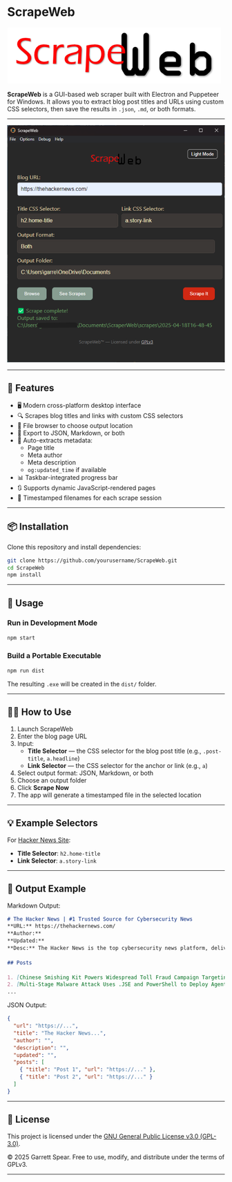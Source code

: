 # ScrapeWeb

![ScrapeWeb Logo](scrapeweb.png)

**ScrapeWeb** is a GUI-based web scraper built with Electron and Puppeteer for Windows. It allows you to extract blog post titles and URLs using custom CSS selectors, then save the results in `.json`, `.md`, or both formats.

---

![Image of the ScrapeWeb application](ScrapeWeb_UI.png)

---

## 🚀 Features

- 🖥️ Modern cross-platform desktop interface
- 🔍 Scrapes blog titles and links with custom CSS selectors
- 📁 File browser to choose output location
- 🧾 Export to JSON, Markdown, or both
- 🧠 Auto-extracts metadata:
  - Page title
  - Meta author
  - Meta description
  - `og:updated_time` if available
- 📊 Taskbar-integrated progress bar
- 🔃 Supports dynamic JavaScript-rendered pages
- 📌 Timestamped filenames for each scrape session

---

## 📦 Installation

Clone this repository and install dependencies:

```bash
git clone https://github.com/yourusername/ScrapeWeb.git
cd ScrapeWeb
npm install
```

---

## 🧪 Usage

### Run in Development Mode

```bash
npm start
```

### Build a Portable Executable

```bash
npm run dist
```

The resulting `.exe` will be created in the `dist/` folder.

---

## 🧑‍💻 How to Use

1. Launch ScrapeWeb
2. Enter the blog page URL
3. Input:
   - **Title Selector** — the CSS selector for the blog post title (e.g., `.post-title`, `a.headline`)
   - **Link Selector** — the CSS selector for the anchor or link (e.g., `a`)
4. Select output format: JSON, Markdown, or both
5. Choose an output folder
6. Click **Scrape Now**
7. The app will generate a timestamped file in the selected location

---

## 💡 Example Selectors

For [Hacker News Site](https://thehackernews.com/):

- **Title Selector**: `h2.home-title`
- **Link Selector**: `a.story-link`

---

## 📁 Output Example

Markdown Output:

```markdown
# The Hacker News | #1 Trusted Source for Cybersecurity News
**URL:** https://thehackernews.com/
**Author:** 
**Updated:** 
**Desc:** The Hacker News is the top cybersecurity news platform, delivering real-time updates, threat intelligence, data breach reports, expert analysis, and actionable insights for infosec professionals and decision-makers.

## Posts

1. [Chinese Smishing Kit Powers Widespread Toll Fraud Campaign Targeting U.S. Users in 8 States](https://thehackernews.com/2025/04/chinese-smishing-kit-behind-widespread.html)
2. [Multi-Stage Malware Attack Uses .JSE and PowerShell to Deploy Agent Tesla and XLoader](https://thehackernews.com/2025/04/multi-stage-malware-attack-uses-jse-and.html)
...
```

JSON Output:

```json
{
  "url": "https://...",
  "title": "The Hacker News...",
  "author": "",
  "description": "",
  "updated": "",
  "posts": [
    { "title": "Post 1", "url": "https://..." },
    { "title": "Post 2", "url": "https://..." }
  ]
}
```

---

## 📜 License

This project is licensed under the [GNU General Public License v3.0 (GPL-3.0)](https://www.gnu.org/licenses/gpl-3.0.html).

© 2025 Garrett Spear. Free to use, modify, and distribute under the terms of GPLv3.

---
